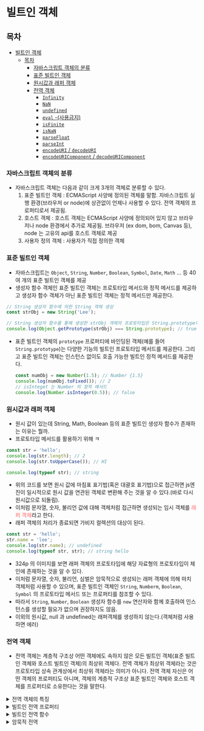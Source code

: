 # 빌트인 객체

## 목차
- [빌트인 객체](#빌트인-객체)
  - [목차](#목차)
    - [자바스크립트 객체의 분류](#자바스크립트-객체의-분류)
    - [표준 빌트인 객체](#표준-빌트인-객체)
    - [원시값과 래퍼 객체](#원시값과-래퍼-객체)
    - [전역 객체](#전역-객체)
      - [`Infinity`](#infinity)
      - [`NaN`](#nan)
      - [`undefined`](#undefined)
      - [`eval` -(사용금지)](#eval--사용금지)
      - [`isFinite`](#isfinite)
      - [`isNaN`](#isnan)
      - [`parseFloat`](#parsefloat)
      - [`parseInt`](#parseint)
      - [`encodeURI` / `decodeURI`](#encodeuri--decodeuri)
      - [`encodeURIComponent` / `decodeURIComponent`](#encodeuricomponent--decodeuricomponent)

### 자바스크립트 객체의 분류
- 자바스크립트 객체는 다음과 같이 크게 3개의 객체로 분류할 수 있다.
    1. 표준 빌트인 객체 : ECMAScript 사양에 정의된 객체를 말함. 자바스크립트 실행 환경(브라우저 or node)에 상관없이 언제나 사용할 수 있다. 전역 객체의 프로퍼티로서 제공됨.
    2. 호스트 객체 : 호스트 객체는 ECMAScript 사양에 정의되어 있지 않고 브라우저나 node 환경에서 추가로 제공됨. 브라우저 (ex dom, bom, Canvas 등), node 는 고유의 api를 호스트 객체로 제공
    3. 사용자 정의 객체 : 사용자가 직접 정의한 객체
### 표준 빌트인 객체
- 자바스크립트는 `Object`, `String`, `Number`, `Boolean`, `Symbol`, `Date`, `Math` ... 등 40여 개의 표준 빌트인 객체를 제공
- 생성자 함수 객체인 표준 빌트인 객체는 프로토타입 메서드와 정적 메서드를 제공하고 생성자 함수 객체가 아닌 표준 빌트인 객체는 정적 메서드만 제공한다.
```javascript
// String 생성자 함수에 의한 String 객체 생성
const strObj = new String('Lee');

// String 생성자 함수를 통해 생성한 strObj 객체의 프로토타입은 String.prototype이다.
console.log(Object.getPrototype(strObj) === String.prototype); // true
```
- 표준 빌트인 객체의 `prototype` 프로퍼티에 바인딩된 객체(예를 들어 `String.prototype`)는 다양한 기능의 빌트인 프로토타입 메서드를 제공한다. 그리고 표준 빌트인 객체는 인스턴스 없이도 호출 가능한 빌트인 정적 메서드를 제공한다.
    ```javascript
    const numObj = new Number(1.5); // Number {1.5}
    console.log(numObj.toFixed()); // 2
    // isInteget 는 Number 의 정적 메서드
    console.log(Number.isInteger(0.5)); // false
    ```
### 원시값과 래퍼 객체
- 원시 값이 있는데 String, Math, Boolean 등의 표준 빌트인 생성자 함수가 존재하는 이유는 뭘까.
- 프로토타입 메서드를 활용하기 위해 ㅋ
```javascript
const str = 'hello';
console.log(str.length); // 2
console.log(str.toUpperCase()); // HI

console.log(typeof str); // string
```
- 위의 코드를 보면 원시 값에 마침표 표기법(혹은 대괄호 표기법)으로 접근하면 js엔진이 일시적으로 원시 값을 연관된 객체로 변환해 주는 것을 알 수 있다.(바로 다시 원시값으로 되돌림).
- 이처럼 문자열, 숫자, 불리언 값에 대해 객체처럼 접근하면 생성되는 임시 객체를 <span style = "color:#ff6666">래퍼 객체</span>라고 한다.
- 래퍼 객체의 처리가 종료되면 가비지 컬렉션의 대상이 된다.
```javascript
const str = 'hello';
str.name = 'lee';
console.log(str.name); // undefined
console.log(typeof str, str); // string hello
```
- 324p 의 이미지를 보면 래퍼 객체의 프로토타입에 해당 자료형의 프로토타입이 체인에 존재하는 것을 알 수 있다.
- 이처럼 문자열, 숫자, 불리언, 심벌은 암묵적으로 생성되는 래퍼 객체에 의해 마치 객체처럼 사용할 수 있으며, 표준 빌트인 객체인 `String`, `Numberm`, `Boolean`, `Symbol` 의 프로토타입 메서드 또는 프로퍼티를 참조할 수 있다. 
- 따라서 `String`, `Number`, `Boolean` 생성자 함수를 `new` 연산자와 함께 호출하여 인스턴스를 생성할 필요가 없으며 권장하지도 않음.
- 이외의 원시값, null 과 undefined는 래퍼객체를 생성하지 않는다.(객체처럼 사용하면 에러)

### 전역 객체
- 전역 객체는 계층적 구조상 어떤 객체에도 속하지 않은 모든 빌트인 객체(표준 빌트인 객체와 호스트 빌트인 객체)의 최상위 객체다. 전역 객체가 최상위 객체라는 것은 프로토타입 상속 관계상에서 최상위 객체라는 의미가 아니다. 전역 객체 자신은 어떤 객체의 프로퍼티도 아니며, 객체의 계층적 구조상 표준 빌트인 객체와 호스트 객체를 프로퍼티로 소유한다는 것을 말한다.
<details>
<summary>전역 객체의 특징</summary>

- 전역 객체는 개발자가 의도적으로 생성할 수 없다. 즉, 전역 객체를 생성할 수 있는 생성자 함수가 제공되지 않는다.
- 전역 객체의 프로퍼티를 참조할 때 window(또는 global)를 생략할 수 있다.(`globalThis` 는 모든 환경에서 전역을 가리킴)
- 전역 객체는 모든 표준 빌트인 객체를 프로퍼티로 가지고 있다.
- 자바스크립트 실행 환경에 따라 추가적으로 프로퍼티와 메서드를 갖는다(브라우저, node)
- `var` 키워드로 선언한 전역 변수와 선언하지 않은 변수에 값을 할당한 암묵적 전역, 그리고 전역 함수는 전역 객체의 프로퍼티가 된다.
    ```javascript
    var foo = 1;
    console.log(window.foo); // 1
    bar = 2; // window.bar = 2
    console.log(window.bar); // 2
    function baz(){return 3;}
    console.log(window.baz()); // 3
    ```
- let, const 키워드로 선언한 전역 변수는 전역 객체의 프로퍼티가 아니다. 즉, window.foo 와 같이 접근할 수 없다. (전역 렉시컬 환경의 선언적 환경 레코드 내에 존재 23장에서 자세히...).
- 브라우저 환경의 모든 자바스크립트 코드는 하나의 전역 객체 window를 공유한다. `<script>`로 코드를 분리해도 소용 없다. 분리되어 있는 자바스크립트 코드가 하나의 전역을 공유하기 때문.
</details>

<details>
<summary>빌트인 전역 프로퍼티</summary>

- 빌트인 전역 프로퍼티는 전역 객체의 프로퍼티를 의미한다. 주로 애플리케이션 전역에서 사용하는 값을 제공.
#### `Infinity`
- `Infinity` 프로퍼티는 무한대를 나타내는 숫자값 `Infinity`를 갖는다.
    ```javascript
    console.log(window.Infinity === Infinity); // true
    console.log(3/0); // Infinity
    console.log(-3/0); // -Infinity
    console.log(typeof Infinity); // number
    ```
#### `NaN`
- `NaN` 프로퍼티는 숫자가 아님(Not-a-Number)을 나타내는 숫자값 `NaN`을 갖는다. `NaN` 프로퍼티는 `Number.NaN` 프로퍼티와 같다.
    ```javascript
    console.log(window.NaN); // NaN
    console.log(Number('xyz')); // NaN
    console.log(1 * 'string'); // NaN
    console.log(typeof NaN); // number
    ```
#### `undefined`
- `undefined` 프로퍼티는 원시 타입 `undefined`를 값으로 갖는다.
    ```javascript
    console.log(window.undefined); // undefined
    var foo;
    console.log(foo); // undefined
    console.log(typeof undefined); // undefined
    ```
</details>
<details>
<summary>빌트인 전역 함수</summary>

- 빌트인 전역 함수는 애플리케이션 전역에서 호출할 수 있는 빌트인 함수로서 전역 객체의 메서드다.
#### `eval` -(사용금지)
- `eval` 함수는 자바스크립트 코드를 나타내는 문자열을 인수로 전달 받는다. 전달받은 문자열 코드가 표현식이라면 `eval` 함수는 문자열 코드를 런타임에 평가하여 값을 생성하고, 전달받은 인수가 표현식이 아닌 문이라면 `eval` 함수는 문자열 코드를 런타임에 실행한다.
- `eval` 함수는 보안에 매우 취약하다. 또한 엔진에 의해 최적화가 수행되지 않으므로 처리속도도 느리다. 사용하는 일이 없도록 하자.
    ```javascript
    // 표현식인 문
    eval('1+2;'); // 3
    // 표현식이 아닌 문
    eval('var x = 5;'); // undefined

    // eval 함수에 의해 런타임에 변수 선언문이 실행되어 x 변수가 선언되었다.
    console.log(x); // 5
    // 객체 리터럴은 반드시 괄호로 둘러싼다
    const o = eval('({a : 1})');
    console.log(o); // {a: 1}
    // 함수 리터럴은 반드시 괄호로 둘러싼다
    const f = eval('(function(){return 1;})');
    console.log(f()); // 1
    ```
- 인수로 전달 받은 문자열 코드가 여러 개의 문으로 이루어져 있다면 모든 문을 실행한 다음 마지막 결과값을 반환한다.
    ```javascript
    eval('1+2; 3+4;'); // 7
    ```
- `eval` 함수는 자신이 호출된 위치에 해당하는 기존의 스코프를 런타임에 동적으로 수정한다.
- (strict mode 는 건너 뛰었으니 일단 넘기자)
    ```javascript
    const x = 1;
    function foo(){
        eval('var x = 2;');
        console.log(x); // 2
    }
    foo();
    console.log(x); // 1
    ```

#### `isFinite`
- 전달 받은 인수가 정상적인 유한수인지 검사하여 유한수이면 true를 반환하고 무한수이면 false를 반환한다. 이때 인수가 `NaN` 으로 평가되는 값이라면 false를 반환한다.
    ```javascript
    isFinite(0); // true
    isFinite(2e64); // true
    isFinite('10'); // true
    isFinite(null); // true: null -> 0

    isFinite(Infinity); // false
    isFinite(-Infinity); // false

    isFinite(NaN); // false
    isFinite('hello'); // false
    isFinite('2002/12/12'); // false
    ```
#### `isNaN`
- 전달받은 인수가 `NaN`인지 검사하여 그 결과를 불리언 타입으로 반환한다. 인수가 숫자 타입이 아니면 타입 변환 후 검사한다.
    ```javascript
    isNaN(NaN); // true
    isNaN(10); // false

    isNaN('blabla'); // true: 'blabla' -> NaN
    isNaN('10'); // false: '10' -> 10
    isNaN(10.12); // false: '10.12' -> 10.12
    isNaN(''); // false: '' -> 0
    isNaN(' '); // false: ' ' -> 0

    isNaN(true); // false: true -> 1
    isNaN(null); // false: null -> 0

    isNaN(undefined); // true: undefined -> NaN

    isNaN({}); // true: {} -> NaN

    isNaN(new Date()); // false: new Date() -> Number
    isNaN(new Date().toString()); // true: String -> NaN
    ```
#### `parseFloat`
- 전달받은 문자열 인수를 부동 소수점 숫자, 즉 실수로 해석하여 반환함.
    ```javascript
    parseFloat('3.14'); // 3.14
    parseFloat('10.00'); // 10
    // 공백 구분 문자열은 첫 문자열만 반환
    parseFloat(`34 45 66`); // 34
    parseFloat('40 years'); // 40
    // 첫 문자열 못바꾸면 NaN 반환
    parseFloat('He was 40'); // NaN
    // 앞뒤 공백 무시
    parseFloat(' 60 '); // 60
    ```
#### `parseInt`
- 전달받은 문자열 인수를 정수로 해석하여 반환.
    ```javascript
    parseInt('10'); // 10
    parseInt('10.123'); // 10
    // 전달받은 인수가 문자열이 아니면 분자열로 변환 후 정수로 해석하여 반환
    parseInt(10); // 10
    parseInt(10.123); // 10
    // 두 번째 인수로 진법을 나타내는 기수(2~36)를 전달할 수 있다. 반환값은 언제나 10진수다.
    parseInt('10'); // 디폴트는 10진수
    parseInt('10',2); // 2
    parseInt('10',8); // 8
    parseInt('10',16); // 16
    // 참고로 10진수를 해당 기수로 바꾸고 싶으면 Number.prototype.toString(기수) 를 사용하면 됨.
    const x = 15;
    x.toString(8); // 17
    // 또 참고로 2진수 리터럴과 8진수 리터럴은 제대로 해석하지 못함
    // 0 이후가 무시
    parseInt('0b10'); // 0
    parseInt('0o10'); // 0
    // A는 10진수로 해석 불가
    parseInt('A0'); // NaN
    // 2는 2진수로 해석 불가
    parseInt('20',2); // NaN
    // 두번째 문자부터 해당 진수를 나타내는 숫자가 아닌 문자와 마주치면 이 문자와 계속되는 문자들은 전부 무시되며 해석된 정수값만 반환한다.
    parseInt('1A0'); // 1
    parseInt('102',2); // 2
    parseInt('58', 8); // 5
    parseInt('FG',16); // 15
    // ...
    ```
#### `encodeURI` / `decodeURI`
- URI > URL,URN 337p 참고
- 인코딩이란 URI의 문자들을 이스케이프 처리하는 것을 의미한다.
- 이스케티프 처리는 네트워크를 통해 정보를 공유할 때 어떤 시스템에서도 읽을 수 있는 아스키 문자 셋으로 변환하는 것이다.
    ```javascript
    const uri = 'http://example.com?name=황재무&job=student';
    const enc = encodeURI(uri);
    console.log(enc); // http://example.com?name=%ED%99%A9%EC%9E%AC%EB%AC%B4&job=student
    const dec = decodeURI(enc);
    console.log(dec);
    // http://example.com?name=황재무&job=student
    ```
#### `encodeURIComponent` / `decodeURIComponent`
- `encodeURIComponent` / `decodeURIComponent` 는 URI 구성요소를 인수로 전달받아 인코딩한다. 해당 함수들은 유의미한 URI 구성 문자도 인코딩해버리기 때문에 쿼리스트링의 값, path 일부에만 사용해야 함.
    ```javascript
    const uriComp = 'name=황재무&job=student';
    // 해당 함수는 전달받은 문자열을 URI의 구성요소인 쿼리 스트링의 일부로 간주한다.
    // 따라서 쿼리 스트링 구분자로 사용되는 = ? & 까지 인코딩한다
    let enc = encodeURIComponent(uriComp);
    console.log(enc); 
    //name%3D%ED%99%A9%EC%9E%AC%EB%AC%B4%26job%3Dstudent
    let dec = decodeURIComponent(enc);
    console.log(dec);
    // name=황재무&job=student
    enc = encodeURI(uriComp);
    console.log(enc);
    // name=%ED%99%A9%EC%9E%AC%EB%AC%B4&job=student
    dec = decodeURI(enc);
    console.log(dec);
    // name=황재무&job=student
    ```
</details>
<details>
<summary>암묵적 전역</summary>

- 선언하지 않은 식별자에 값을 할당하면 해당 식별자가 전역 객체에 프로퍼티로 추가된다.
- 따라서 해당 식별자는 변수가 아니라 전역 객체의 프로퍼티로 들어간다.
- 즉 호이스팅도 발생하지 않는다.
- 변수가 아니라 단지 프로퍼티인 해당 식별자는 `delete` 연산자로 삭제할 수 있다. 전역 변수는 프로퍼티이지만 `delete` 연산자로 삭제할 수 없다.
    ```javascript
    var x = 10; // 전역 변수

    function foo(){
        y = 20; // window.y = 20
        console.log(x+y);
    }
    foo(); // 30
    console.log(window.x); // 10
    console.log(window.y); // 20

    delete x; // 전역 변수는 삭제되지 않는다
    delete y; // 프로퍼티는 삭제된다

    console.log(window.x); // 10
    console.log(window.y); // undefined
    ```
</details>